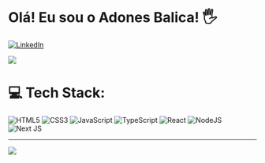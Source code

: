 # Olá! Eu sou o Adones Balica! 🖐️

[![LinkedIn](https://img.shields.io/badge/LinkedIn-%230077B5.svg?logo=linkedin&logoColor=white)](https://www.linkedin.com/in/adones-balica-b7b895215/) 

![](https://github-readme-stats.vercel.app/api?username=AdonesBalica&theme=radical&hide_border=false&include_all_commits=false&count_private=false)<br/>
# 💻 Tech Stack:
![HTML5](https://img.shields.io/badge/html5-%23E34F26.svg?style=for-the-badge&logo=html5&logoColor=white) 
![CSS3](https://img.shields.io/badge/css3-%231572B6.svg?style=for-the-badge&logo=css3&logoColor=white) 
![JavaScript](https://img.shields.io/badge/javascript-%23323330.svg?style=for-the-badge&logo=javascript&logoColor=%23F7DF1E) 
![TypeScript](https://img.shields.io/badge/typescript-%23007ACC.svg?style=for-the-badge&logo=typescript&logoColor=white) 
![React](https://img.shields.io/badge/react-%2320232a.svg?style=for-the-badge&logo=react&logoColor=%2361DAFB)
![NodeJS](https://img.shields.io/badge/node.js-6DA55F?style=for-the-badge&logo=node.js&logoColor=white)
![Next JS](https://img.shields.io/badge/Next-black?style=for-the-badge&logo=next.js&logoColor=white) 


---
[![](https://visitcount.itsvg.in/api?id=AdonesBalica&icon=0&color=0)](https://visitcount.itsvg.in)

<!-- Proudly created with GPRM ( https://gprm.itsvg.in ) -->
